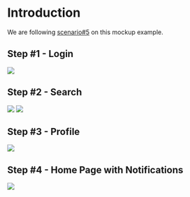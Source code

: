 # Introduction #

We are following [scenario#5](https://code.google.com/p/bounswe2015group9/wiki/scenarios#Scenario_#5) on this mockup example.

## Step #1 - Login ##
<img src='http://s16.postimg.org/jiw2hpt5x/login.png'>
<h2>Step #2 - Search</h2>
<img src='http://s8.postimg.org/5jiju7845/search_result.png'>
<img src='http://s27.postimg.org/ljkvduhr7/search_result_keyboard.png'>
<h2>Step #3 - Profile</h2>
<img src='http://s2.postimg.org/cryfjq1nd/profile.png'>
<h2>Step #4 - Home Page with Notifications</h2>
<img src='http://s4.postimg.org/xjb06x2f1/final_homepage.png'>